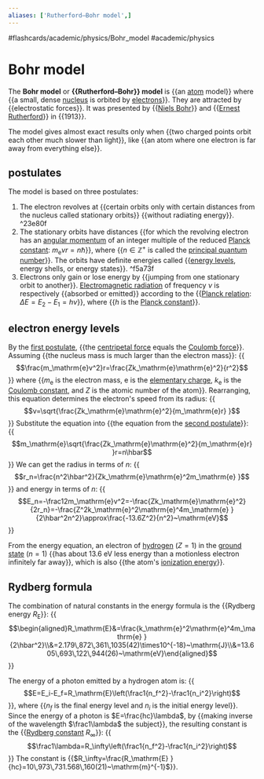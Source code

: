 ```yaml
---
aliases: ['Rutherford–Bohr model',]
---
```


#flashcards/academic/physics/Bohr_model #academic/physics

# Bohr model

The __Bohr model__ or __{{Rutherford–Bohr}} model__ is {{an [atom](atom.md) model}} where {{a small, dense [nucleus](nucleus.md) is orbited by [electrons](electron.md)}}. They are attracted by {{electrostatic forces}}. It was presented by {{[Niels Bohr](Niels%20Bohr.md)}} and {{[Ernest Rutherford](Ernest%20Rutherford.md)}} in {{1913}}.

The model gives almost exact results only when {{two charged points orbit each other much slower than light}}, like {{an atom where one electron is far away from everything else}}.

## postulates

The model is based on three postulates:

1. The electron revolves at {{certain orbits only with certain distances from the nucleus called stationary orbits}} {{without radiating energy}}. ^23e80f
2. The stationary orbits have distances {{for which the revolving electron has an [angular momentum](angular%20momentum.md) of an integer multiple of the reduced [Planck constant](Planck%20constant.md): $m_\mathrm{e}vr=n\hbar$}}, where {{$n\in\mathbb{Z}^+$ is called the [principal quantum number](principal%20quantum%20number.md)}}. The orbits have definite energies called {{[energy levels](energy%20level.md), energy shells, or energy states}}. ^f5a73f
3. Electrons only gain or lose energy by {{jumping from one stationary orbit to another}}. [Electromagnetic radiation](electromagnetic%20radiation.md) of frequency $\nu$ is respectively {{absorbed or emitted}} according to the {{[Planck relation](Planck%20relation.md): $\Delta{}E=E_2-E_1=h\nu$}}, where {{$h$ is the [Planck constant](Planck%20constant)}}.

## electron energy levels

By the [first postulate](#^23e80f), {{the [centripetal force](centripetal%20force.md) equals the [Coulomb force](Coulomb%20force.md)}}. Assuming {{the nucleus mass is much larger than the electron mass}}:
{{$$\frac{m_\mathrm{e}v^2}r=\frac{Zk_\mathrm{e}\mathrm{e}^2}{r^2}$$}}
where {{$m_\mathrm{e}$ is the electron mass, $\mathrm{e}$ is the [elementary charge](elementary%20charge.md), $k_\mathrm{e}$ is the [Coulomb constant](Coulomb%20constant.md), and $Z$ is the atomic number of the atom}}. Rearranging, this equation determines the electron's speed from its radius:
{{$$v=\sqrt{\frac{Zk_\mathrm{e}\mathrm{e}^2}{m_\mathrm{e}r} }$$}}
Substitute the equation into {{the equation from the [second postulate](#^f5a73f)}}:
{{$$m_\mathrm{e}\sqrt{\frac{Zk_\mathrm{e}\mathrm{e}^2}{m_\mathrm{e}r} }r=n\hbar$$}}
We can get the radius in terms of $n$:
{{$$r_n=\frac{n^2\hbar^2}{Zk_\mathrm{e}\mathrm{e}^2m_\mathrm{e} }$$}}
and energy in terms of $n$:
{{$$E_n=-\frac12m_\mathrm{e}v^2=-\frac{Zk_\mathrm{e}\mathrm{e}^2}{2r_n}=-\frac{Z^2k_\mathrm{e}^2\mathrm{e}^4m_\mathrm{e} }{2\hbar^2n^2}\approx\frac{-13.6Z^2}{n^2}~\mathrm{eV}$$}}

From the energy equation, an electron of [hydrogen](hydrogen.md) ($Z=1$) in the [ground state](ground%20state.md) ($n=1$) {{has about 13.6 eV less energy than a motionless electron infinitely far away}}, which is also {{the atom's [ionization energy](ionization%20energy.md)}}.

## Rydberg formula

The combination of natural constants in the energy formula is the {{Rydberg energy $R_\mathrm{E}$}}:
{{$$\begin{aligned}R_\mathrm{E}&=\frac{k_\mathrm{e}^2\mathrm{e}^4m_\mathrm{e} }{2\hbar^2}\\&=2.179\,872\,361\,1035(42)\times10^{-18}~\mathrm{J}\\&=13.605\,693\,122\,944(26)~\mathrm{eV}\end{aligned}$$}}

The energy of a photon emitted by a hydrogen atom is:
{{$$E=E_i-E_f=R_\mathrm{E}\left(\frac1{n_f^2}-\frac1{n_i^2}\right)$$}}, where {{$n_f$ is the final energy level and $n_i$ is the initial energy level}}. Since the energy of a photon is $E=\frac{hc}\lambda$, by {{making inverse of the wavelength $\frac1\lambda$ the subject}}, the resulting constant is the {{[Rydberg constant](Rydberg%20constant.md) $R_\infty$}}:
{{$$\frac1\lambda=R_\infty\left(\frac1{n_f^2}-\frac1{n_i^2}\right)$$}} The constant is {{$R_\infty=\frac{R_\mathrm{E} }{hc}=10\,973\,731.568\,160(21)~\mathrm{m}^{-1}$}}.
